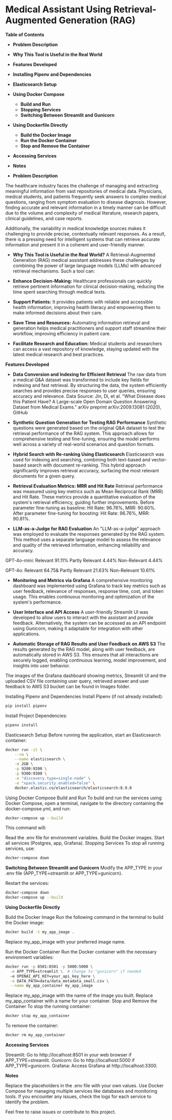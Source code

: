 # **Medical Assistant Using Retrieval-Augmented Generation (RAG)**
**Table of Contents**
- **Problem Description**
- **Why This Tool is Useful in the Real World**
- **Features Developed**
- **Installing Pipenv and Dependencies**
- **Elasticsearch Setup**
- **Using Docker Compose**
  - **Build and Run**
  - **Stopping Services**
  - **Switching Between Streamlit and Gunicorn**
- **Using Dockerfile Directly**
  - **Build the Docker Image**
  - **Run the Docker Container**
  - **Stop and Remove the Container**
- **Accessing Services**
- **Notes**

- **Problem Description**
  
The healthcare industry faces the challenge of managing and extracting meaningful information from vast repositories of medical data. Physicians, medical students, and patients frequently seek answers to complex medical questions, ranging from symptom evaluation to disease diagnosis. However, finding accurate and relevant information in a timely manner can be difficult due to the volume and complexity of medical literature, research papers, clinical guidelines, and case reports.

Additionally, the variability in medical knowledge sources makes it challenging to provide precise, contextually relevant responses. As a result, there is a pressing need for intelligent systems that can retrieve accurate information and present it in a coherent and user-friendly manner.

- **Why This Tool is Useful in the Real World?**
A Retrieval-Augmented Generation (RAG) medical assistant addresses these challenges by combining the power of large language models (LLMs) with advanced retrieval mechanisms. Such a tool can:

- **Enhance Decision-Making:** Healthcare professionals can quickly retrieve pertinent information for clinical decision-making, reducing the time spent searching through medical texts.
- **Support Patients:** It provides patients with reliable and accessible health information, improving health literacy and empowering them to make informed decisions about their care.
- **Save Time and Resources:** Automating information retrieval and generation helps medical practitioners and support staff streamline their workflow, improving efficiency in patient care.
- **Facilitate Research and Education:** Medical students and researchers can access a vast repository of knowledge, staying updated with the latest medical research and best practices.

**Features Developed**

- **Data Conversion and Indexing for Efficient Retrieval**
The raw data from a medical Q&A dataset was transformed to include key fields for indexing and fast retrieval. By structuring the data, the system efficiently searches and provides precise responses to user queries, ensuring accuracy and relevance.
Data Source: Jin, Di, et al. "What Disease does this Patient Have? A Large-scale Open Domain Question Answering Dataset from Medical Exams." arXiv preprint arXiv:2009.13081 (2020), GitHub

- **Synthetic Question Generation for Testing RAG Performance**
Synthetic questions were generated based on the original Q&A dataset to test the retrieval performance of the RAG system. This approach allows for comprehensive testing and fine-tuning, ensuring the model performs well across a variety of real-world scenarios and question formats.

- **Hybrid Search with Re-ranking Using Elasticsearch**
Elasticsearch was used for indexing and searching, combining both text-based and vector-based search with document re-ranking. This hybrid approach significantly improves retrieval accuracy, surfacing the most relevant documents for a given query.

- **Retrieval Evaluation Metrics: MRR and Hit Rate**
Retrieval performance was measured using key metrics such as Mean Reciprocal Rank (MRR) and Hit Rate. These metrics provide a quantitative evaluation of the system's retrieval efficiency, guiding further improvements. Before parameter fine-tuning as baseline: Hit Rate: 96.76%, MRR: 90.60%. After parameter fine-tuning for boosting: Hit Rate: 96.76%, MRR: 90.81%.

- **LLM-as-a-Judge for RAG Evaluation**
An "LLM-as-a-judge" approach was employed to evaluate the responses generated by the RAG system. This method uses a separate language model to assess the relevance and quality of the retrieved information, enhancing reliability and accuracy.

GPT-4o-mini:
Relevant           91.11%
Partly Relevant    4.44%
Non-Relevant       4.44%
    
GPT-4o:
Relevant           64.75&
Partly Relevant    21.63%
Non-Relevant       10.61%

- **Monitoring and Metrics via Grafana**
A comprehensive monitoring dashboard was implemented using Grafana to track key metrics such as user feedback, relevance of responses, response time, cost, and token usage. This enables continuous monitoring and optimization of the system's performance.

- **User Interface and API Access**
A user-friendly Streamlit UI was developed to allow users to interact with the assistant and provide feedback. Alternatively, the system can be accessed as an API endpoint using Gunicorn, making it adaptable for integration with other applications.

- **Automatic Storage of RAG Results and User Feedback on AWS S3**
The results generated by the RAG model, along with user feedback, are automatically stored in AWS S3. This ensures that all interactions are securely logged, enabling continuous learning, model improvement, and insights into user behavior.

The images of the Grafana dashboard showing metrics, Streamlit UI and the uploaded CSV file containing user query, retrieved answer and user feedback to AWS S3 bucket can be found in Images folder.

Installing Pipenv and Dependencies
Install Pipenv (if not already installed):

```bash
pip install pipenv
```
Install Project Dependencies:

```bash
pipenv install
```
Elasticsearch Setup
Before running the application, start an Elasticsearch container:

```bash
docker run -it \
    --rm \
    --name elasticsearch \
    -m 2GB \
    -p 9200:9200 \
    -p 9300:9300 \
    -e "discovery.type=single-node" \
    -e "xpack.security.enabled=false" \
    docker.elastic.co/elasticsearch/elasticsearch:8.9.0
```
Using Docker Compose
Build and Run
To build and run the services using Docker Compose, open a terminal, navigate to the directory containing the docker-compose.yml, and run:

```bash
docker-compose up --build
```
This command will:

Read the .env file for environment variables.
Build the Docker images.
Start all services (Postgres, app, Grafana).
Stopping Services
To stop all running services, use:

```bash
docker-compose down
```
**Switching Between Streamlit and Gunicorn**
Modify the APP_TYPE in your .env file (APP_TYPE=streamlit or APP_TYPE=gunicorn).

Restart the services:
```bash
docker-compose down
docker-compose up --build
```

**Using Dockerfile Directly**

Build the Docker Image
Run the following command in the terminal to build the Docker image:

```bash
docker build -t my_app_image .
```
Replace my_app_image with your preferred image name.

Run the Docker Container
Run the Docker container with the necessary environment variables:

```bash
docker run -p 8501:8501 -p 5000:5000 \
  -e APP_TYPE=streamlit \  # Change to "gunicorn" if needed
  -e OPENAI_API_KEY=your_api_key_here \
  -e DATA_PATH=data/data_metadata_small.csv \
  --name my_app_container my_app_image
```
Replace my_app_image with the name of the image you built.
Replace my_app_container with a name for your container.
Stop and Remove the Container
To stop the running container:

```bash
docker stop my_app_container
```
To remove the container:

```bash
docker rm my_app_container
```

**Accessing Services**

Streamlit: Go to http://localhost:8501 in your web browser if APP_TYPE=streamlit.
Gunicorn: Go to http://localhost:5000 if APP_TYPE=gunicorn.
Grafana: Access Grafana at http://localhost:3300.

**Notes**

Replace the placeholders in the .env file with your own values.
Use Docker Compose for managing multiple services like databases and monitoring tools.
If you encounter any issues, check the logs for each service to identify the problem.

Feel free to raise issues or contribute to this project.
